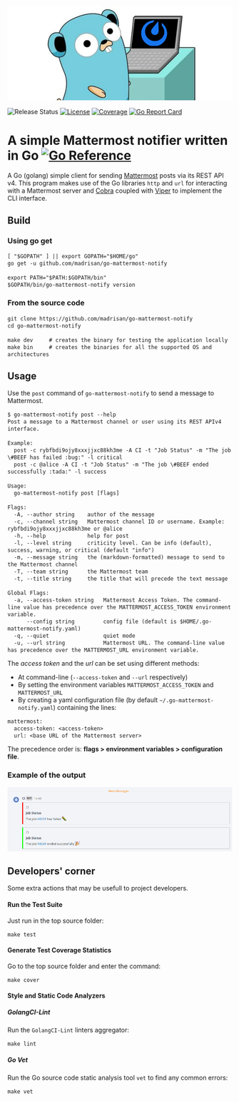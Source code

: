 ![](images/go-mattermost-notify-logo.png?raw=true)

![Release Status](https://img.shields.io/badge/status-stable-brightgreen.svg)
[![License](https://img.shields.io/badge/License-Apache--2.0-blue.svg)](https://spdx.org/licenses/Apache-2.0.html)
[![Coverage](https://img.shields.io/badge/Go%20Coverage-46.7%25-green.svg?longCache=true&style=flat)](https://github.com/jpoles1/gopherbadger)
[![Go Report Card](https://goreportcard.com/badge/github.com/madrisan/go-mattermost-notify)](https://goreportcard.com/report/github.com/madrisan/go-mattermost-notify)

# A simple Mattermost notifier written in Go [![Go Reference](https://pkg.go.dev/badge/go-mattermost-notify.svg)](https://pkg.go.dev/github.com/madrisan/go-mattermost-notify)

A Go (golang) simple client for sending [Mattermost](https://mattermost.com/) posts via its REST API v4.
This program makes use of the Go libraries `http` and `url` for interacting with a Mattermost server and
[Cobra](https://cobra.dev/) coupled with [Viper](https://github.com/spf13/viper) to implement the CLI interface.

## Build

### Using go get

```
[ "$GOPATH" ] || export GOPATH="$HOME/go"
go get -u github.com/madrisan/go-mattermost-notify

export PATH="$PATH:$GOPATH/bin"
$GOPATH/bin/go-mattermost-notify version
```

### From the source code

```
git clone https://github.com/madrisan/go-mattermost-notify
cd go-mattermost-notify

make dev     # creates the binary for testing the application locally
make bin     # creates the binaries for all the supported OS and architectures
```

## Usage

Use the `post` command of `go-mattermost-notify` to send a message to Mattermost.
```
$ go-mattermost-notify post --help
Post a message to a Mattermost channel or user using its REST APIv4 interface.

Example:
  post -c rybfbdi9ojy8xxxjjxc88kh3me -A CI -t "Job Status" -m "The job \#BEEF has failed :bug:" -l critical
  post -c @alice -A CI -t "Job Status" -m "The job \#BEEF ended successfully :tada:" -l success

Usage:
  go-mattermost-notify post [flags]

Flags:
  -A, --author string    author of the message
  -c, --channel string   Mattermost channel ID or username. Example: rybfbdi9ojy8xxxjjxc88kh3me or @alice
  -h, --help             help for post
  -l, --level string     criticity level. Can be info (default), success, warning, or critical (default "info")
  -m, --message string   the (markdown-formatted) message to send to the Mattermost channel
  -T, --team string      the Mattermost team
  -t, --title string     the title that will precede the text message

Global Flags:
  -a, --access-token string   Mattermost Access Token. The command-line value has precedence over the MATTERMOST_ACCESS_TOKEN environment variable.
      --config string         config file (default is $HOME/.go-mattermost-notify.yaml)
  -q, --quiet                 quiet mode
  -u, --url string            Mattermost URL. The command-line value has precedence over the MATTERMOST_URL environment variable.
```

The *access token* and the *url* can be set using different methods:
 * At command-line (`--access-token` and `--url` respectively)
 * By setting the environment variables `MATTERMOST_ACCESS_TOKEN` and `MATTERMOST_URL`
 * By creating a yaml configuration file (by default `~/.go-mattermost-notify.yaml`) containing the lines:
```
mattermost:
  access-token: <access-token>
  url: <base URL of the Mattermost server>
```

The precedence order is: **flags > environment variables > configuration file**.

### Example of the output

![](images/mattermost_posts_example.png?raw=true)

## Developers' corner

Some extra actions that may be usefull to project developers.

#### Run the Test Suite

Just run in the top source folder:
```
make test
```

#### Generate Test Coverage Statistics

Go to the top source folder and enter the command:
```
make cover
```

#### Style and Static Code Analyzers

##### GolangCI-Lint

Run the `GolangCI-Lint` linters aggregator:
```
make lint
```

##### Go Vet

Run the Go source code static analysis tool `vet` to find any common errors:
```
make vet
```
